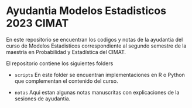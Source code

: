 # Ayudantia Modelos Estadisticos 2023 CIMAT
En este repositorio se encuentran los codigos y notas de la ayudantia 
del curso de Modelos Estadisticos correspondiente al segundo semestre de
la maestría en Probabilidad y Estadística del CIMAT.

El repositorio contiene los siguientes folders
- `scripts`
En este folder se encuentran implementaciones en R o Python que complementan el contenido del curso.

- `notas`
Aqui estan algunas notas manuscritas con explicaciones de la sesiones
de ayudantia. 
